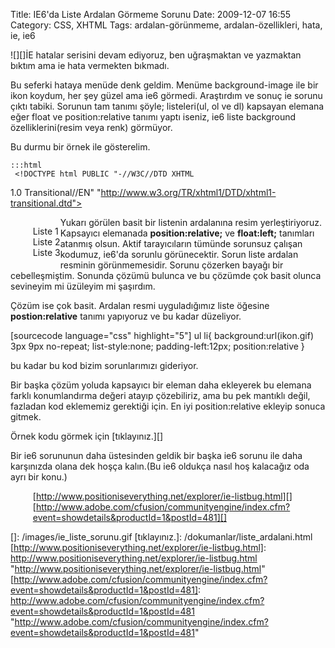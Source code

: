 Title:  IE6&#039;da Liste Ardalan Görmeme Sorunu
Date: 2009-12-07 16:55
Category: CSS, XHTML
Tags: ardalan-görünmeme, ardalan-özellikleri, hata, ie, ie6

![][]İE hatalar serisini devam ediyoruz, ben uğraşmaktan ve yazmaktan
bıktım ama ie hata vermekten bıkmadı.

Bu seferki hataya menüde denk geldim. Menüme background-image ile bir
ikon koydum, her şey güzel ama ie6 görmedi. Araştırdım ve sonuç ie
sorunu çıktı tabiki. Sorunun tam tanımı şöyle; listeleri(ul, ol ve dl)
kapsayan elemana eğer float ve position:relative tanımı yaptı iseniz,
ie6 liste background özelliklerini(resim veya renk) görmüyor.

Bu durmu bir örnek ile gösterelim.

	:::html
	 <!DOCTYPE html PUBLIC "-//W3C//DTD XHTML
1.0 Transitional//EN"
"http://www.w3.org/TR/xhtml1/DTD/xhtml1-transitional.dtd"> <html
xmlns="http://www.w3.org/1999/xhtml"> <head> <meta
http-equiv="Content-Type" content="text/html; charset=utf-8" />
<title>ie lsite ardalan sorunu</title> <style> #menuKapsul{
position:relative; float:left; } ul li{ background:url(ikon.gif) 3px 9px
no-repeat; list-style:none; padding-left:12px; } </style> </head>
<body> <div id="menuKapsul"> <ul> <li>Liste 1</li> <li>Liste
2</li> <li>Liste 3</li> </ul> </div> </body> </html>


Yukarı görülen basit bir listenin ardalanına resim yerleştiriyoruz.
Kapsayıcı elemanada **position:relative;** ve **float:left;** tanımları
atanmış olsun. Aktif tarayıcıların tümünde sorunsuz çalışan kodumuz,
ie6'da sorunlu görünecektir. Sorun liste ardalan resminin
görünmemesidir. Sorunu çözerken bayağı bir cebelleşmiştim. Sonunda
çözümü bulunca ve bu çözümde çok basit olunca sevineyim mi üzüleyim mi
şaşırdım.

Çözüm ise çok basit. Ardalan resmi uyguladığımız liste öğesine
**postion:relative** tanımı yapıyoruz ve bu kadar düzeliyor.

[sourcecode language="css" highlight="5"] ul li{
background:url(ikon.gif) 3px 9px no-repeat; list-style:none;
padding-left:12px; position:relative } 

bu kadar bu kod bizim sorunlarımızı gideriyor.

Bir başka çözüm yoluda kapsayıcı bir eleman daha ekleyerek bu elemana
farklı konumlandırma değeri atayıp çözebiliriz, ama bu pek mantıklı
değil, fazladan kod eklememiz gerektiği için. En iyi position:relative
ekleyip sonuca gitmek.

Örnek kodu görmek için [tıklayınız.][]

Bir ie6 sorununun daha üstesinden geldik bir başka ie6 sorunu ile daha
karşınızda olana dek hoşça kalın.(Bu ie6 oldukça nasıl hoş kalacağız oda
ayrı bir konu.)

-   [http://www.positioniseverything.net/explorer/ie-listbug.html][]
-   [http://www.adobe.com/cfusion/communityengine/index.cfm?event=showdetails&productId=1&postId=481][]

</p>

  []: /images/ie_liste_sorunu.gif
  [tıklayınız.]: /dokumanlar/liste_ardalani.html
  [http://www.positioniseverything.net/explorer/ie-listbug.html]: http://www.positioniseverything.net/explorer/ie-listbug.html
    "http://www.positioniseverything.net/explorer/ie-listbug.html"
  [http://www.adobe.com/cfusion/communityengine/index.cfm?event=showdetails&productId=1&postId=481]: http://www.adobe.com/cfusion/communityengine/index.cfm?event=showdetails&productId=1&postId=481
    "http://www.adobe.com/cfusion/communityengine/index.cfm?event=showdetails&productId=1&postId=481"
